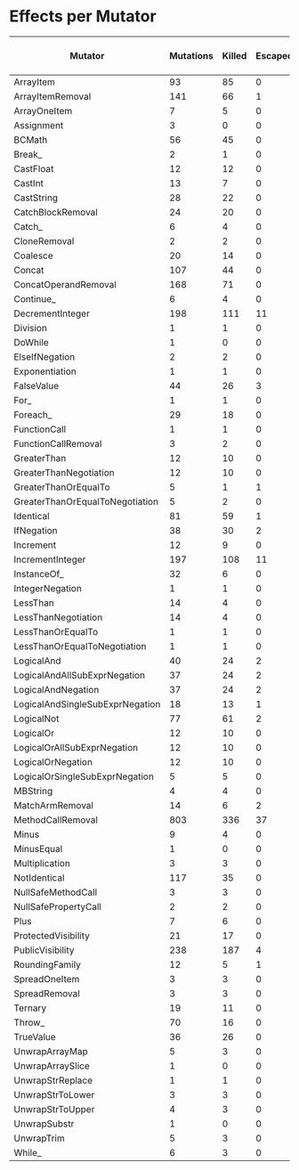 # Effects per Mutator

| Mutator                         | Mutations | Killed | Escaped | Errors | Syntax Errors | Timed Out | Skipped | Ignored | MSI (%s) | Covered MSI (%s) |
| ------------------------------- | --------- | ------ | ------- | ------ | ------------- | --------- | ------- | ------- | -------- | ---------------- |
| ArrayItem                       |        93 |     85 |       0 |      0 |             0 |         0 |       0 |       0 |    91.40 |           100.00 |
| ArrayItemRemoval                |       141 |     66 |       1 |      0 |             0 |         0 |       0 |       0 |    46.81 |            98.51 |
| ArrayOneItem                    |         7 |      5 |       0 |      0 |             0 |         0 |       0 |       0 |    71.43 |           100.00 |
| Assignment                      |         3 |      0 |       0 |      0 |             0 |         0 |       0 |       0 |     0.00 |             0.00 |
| BCMath                          |        56 |     45 |       0 |      0 |             0 |         0 |       0 |       0 |    80.36 |           100.00 |
| Break_                          |         2 |      1 |       0 |      0 |             0 |         0 |       0 |       0 |    50.00 |           100.00 |
| CastFloat                       |        12 |     12 |       0 |      0 |             0 |         0 |       0 |       0 |   100.00 |           100.00 |
| CastInt                         |        13 |      7 |       0 |      0 |             0 |         0 |       0 |       0 |    53.85 |           100.00 |
| CastString                      |        28 |     22 |       0 |      0 |             0 |         0 |       0 |       0 |    78.57 |           100.00 |
| CatchBlockRemoval               |        24 |     20 |       0 |      0 |             0 |         0 |       0 |       0 |    83.33 |           100.00 |
| Catch_                          |         6 |      4 |       0 |      0 |             0 |         0 |       0 |       0 |    66.67 |           100.00 |
| CloneRemoval                    |         2 |      2 |       0 |      0 |             0 |         0 |       0 |       0 |   100.00 |           100.00 |
| Coalesce                        |        20 |     14 |       0 |      0 |             0 |         0 |       0 |       0 |    70.00 |           100.00 |
| Concat                          |       107 |     44 |       0 |      0 |             0 |         0 |       0 |       0 |    41.12 |           100.00 |
| ConcatOperandRemoval            |       168 |     71 |       0 |      0 |             0 |         0 |       0 |       0 |    42.26 |           100.00 |
| Continue_                       |         6 |      4 |       0 |      0 |             0 |         0 |       0 |       0 |    66.67 |           100.00 |
| DecrementInteger                |       198 |    111 |      11 |      0 |             0 |         0 |       0 |       0 |    56.06 |            90.98 |
| Division                        |         1 |      1 |       0 |      0 |             0 |         0 |       0 |       0 |   100.00 |           100.00 |
| DoWhile                         |         1 |      0 |       0 |      0 |             0 |         0 |       0 |       0 |     0.00 |             0.00 |
| ElseIfNegation                  |         2 |      2 |       0 |      0 |             0 |         0 |       0 |       0 |   100.00 |           100.00 |
| Exponentiation                  |         1 |      1 |       0 |      0 |             0 |         0 |       0 |       0 |   100.00 |           100.00 |
| FalseValue                      |        44 |     26 |       3 |      0 |             0 |         0 |       0 |       0 |    59.09 |            89.66 |
| For_                            |         1 |      1 |       0 |      0 |             0 |         0 |       0 |       0 |   100.00 |           100.00 |
| Foreach_                        |        29 |     18 |       0 |      0 |             0 |         0 |       0 |       0 |    62.07 |           100.00 |
| FunctionCall                    |         1 |      1 |       0 |      0 |             0 |         0 |       0 |       0 |   100.00 |           100.00 |
| FunctionCallRemoval             |         3 |      2 |       0 |      0 |             0 |         0 |       0 |       0 |    66.67 |           100.00 |
| GreaterThan                     |        12 |     10 |       0 |      0 |             0 |         0 |       0 |       0 |    83.33 |           100.00 |
| GreaterThanNegotiation          |        12 |     10 |       0 |      0 |             0 |         0 |       0 |       0 |    83.33 |           100.00 |
| GreaterThanOrEqualTo            |         5 |      1 |       1 |      0 |             0 |         0 |       0 |       0 |    20.00 |            50.00 |
| GreaterThanOrEqualToNegotiation |         5 |      2 |       0 |      0 |             0 |         0 |       0 |       0 |    40.00 |           100.00 |
| Identical                       |        81 |     59 |       1 |      0 |             0 |         0 |       0 |       0 |    72.84 |            98.33 |
| IfNegation                      |        38 |     30 |       2 |      0 |             0 |         0 |       0 |       0 |    78.95 |            93.75 |
| Increment                       |        12 |      9 |       0 |      0 |             0 |         0 |       0 |       0 |    75.00 |           100.00 |
| IncrementInteger                |       197 |    108 |      11 |      0 |             0 |         0 |       0 |       0 |    54.82 |            90.76 |
| InstanceOf_                     |        32 |      6 |       0 |      0 |             0 |         0 |       0 |       0 |    18.75 |           100.00 |
| IntegerNegation                 |         1 |      1 |       0 |      0 |             0 |         0 |       0 |       0 |   100.00 |           100.00 |
| LessThan                        |        14 |      4 |       0 |      0 |             0 |         0 |       0 |       0 |    28.57 |           100.00 |
| LessThanNegotiation             |        14 |      4 |       0 |      0 |             0 |         0 |       0 |       0 |    28.57 |           100.00 |
| LessThanOrEqualTo               |         1 |      1 |       0 |      0 |             0 |         0 |       0 |       0 |   100.00 |           100.00 |
| LessThanOrEqualToNegotiation    |         1 |      1 |       0 |      0 |             0 |         0 |       0 |       0 |   100.00 |           100.00 |
| LogicalAnd                      |        40 |     24 |       2 |      1 |             0 |         0 |       0 |       0 |    62.50 |            92.59 |
| LogicalAndAllSubExprNegation    |        37 |     24 |       2 |      0 |             0 |         0 |       0 |       0 |    64.86 |            92.31 |
| LogicalAndNegation              |        37 |     24 |       2 |      0 |             0 |         0 |       0 |       0 |    64.86 |            92.31 |
| LogicalAndSingleSubExprNegation |        18 |     13 |       1 |      0 |             0 |         0 |       0 |       0 |    72.22 |            92.86 |
| LogicalNot                      |        77 |     61 |       2 |      0 |             0 |         0 |       0 |       0 |    79.22 |            96.83 |
| LogicalOr                       |        12 |     10 |       0 |      0 |             0 |         0 |       0 |       0 |    83.33 |           100.00 |
| LogicalOrAllSubExprNegation     |        12 |     10 |       0 |      0 |             0 |         0 |       0 |       0 |    83.33 |           100.00 |
| LogicalOrNegation               |        12 |     10 |       0 |      0 |             0 |         0 |       0 |       0 |    83.33 |           100.00 |
| LogicalOrSingleSubExprNegation  |         5 |      5 |       0 |      0 |             0 |         0 |       0 |       0 |   100.00 |           100.00 |
| MBString                        |         4 |      4 |       0 |      0 |             0 |         0 |       0 |       0 |   100.00 |           100.00 |
| MatchArmRemoval                 |        14 |      6 |       2 |      0 |             0 |         0 |       0 |       0 |    42.86 |            75.00 |
| MethodCallRemoval               |       803 |    336 |      37 |      0 |             0 |         0 |       0 |       0 |    41.84 |            90.08 |
| Minus                           |         9 |      4 |       0 |      0 |             0 |         0 |       0 |       0 |    44.44 |           100.00 |
| MinusEqual                      |         1 |      0 |       0 |      0 |             0 |         0 |       0 |       0 |     0.00 |             0.00 |
| Multiplication                  |         3 |      3 |       0 |      0 |             0 |         0 |       0 |       0 |   100.00 |           100.00 |
| NotIdentical                    |       117 |     35 |       0 |      0 |             0 |         0 |       0 |       0 |    29.91 |           100.00 |
| NullSafeMethodCall              |         3 |      3 |       0 |      0 |             0 |         0 |       0 |       0 |   100.00 |           100.00 |
| NullSafePropertyCall            |         2 |      2 |       0 |      0 |             0 |         0 |       0 |       0 |   100.00 |           100.00 |
| Plus                            |         7 |      6 |       0 |      0 |             0 |         0 |       0 |       0 |    85.71 |           100.00 |
| ProtectedVisibility             |        21 |     17 |       0 |      0 |             0 |         0 |       0 |       0 |    80.95 |           100.00 |
| PublicVisibility                |       238 |    187 |       4 |      0 |             0 |         0 |       0 |       0 |    78.57 |            97.91 |
| RoundingFamily                  |        12 |      5 |       1 |      0 |             0 |         0 |       0 |       0 |    41.67 |            83.33 |
| SpreadOneItem                   |         3 |      3 |       0 |      0 |             0 |         0 |       0 |       0 |   100.00 |           100.00 |
| SpreadRemoval                   |         3 |      3 |       0 |      0 |             0 |         0 |       0 |       0 |   100.00 |           100.00 |
| Ternary                         |        19 |     11 |       0 |      0 |             0 |         0 |       0 |       0 |    57.89 |           100.00 |
| Throw_                          |        70 |     16 |       0 |      1 |             0 |         0 |       0 |       0 |    24.29 |           100.00 |
| TrueValue                       |        36 |     26 |       0 |      1 |             0 |         0 |       0 |       0 |    75.00 |           100.00 |
| UnwrapArrayMap                  |         5 |      3 |       0 |      0 |             0 |         0 |       0 |       0 |    60.00 |           100.00 |
| UnwrapArraySlice                |         1 |      0 |       0 |      0 |             0 |         0 |       0 |       0 |     0.00 |             0.00 |
| UnwrapStrReplace                |         1 |      1 |       0 |      0 |             0 |         0 |       0 |       0 |   100.00 |           100.00 |
| UnwrapStrToLower                |         3 |      3 |       0 |      0 |             0 |         0 |       0 |       0 |   100.00 |           100.00 |
| UnwrapStrToUpper                |         4 |      3 |       0 |      0 |             0 |         0 |       0 |       0 |    75.00 |           100.00 |
| UnwrapSubstr                    |         1 |      0 |       0 |      0 |             0 |         0 |       0 |       0 |     0.00 |             0.00 |
| UnwrapTrim                      |         5 |      3 |       0 |      0 |             0 |         0 |       0 |       0 |    60.00 |           100.00 |
| While_                          |         6 |      3 |       0 |      0 |             0 |         0 |       0 |       0 |    50.00 |           100.00 |
